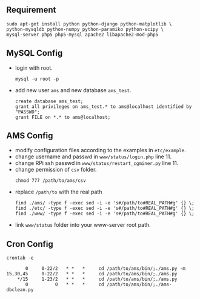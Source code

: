 Requirement
-----------
```
sudo apt-get install python python-django python-matplotlib \
python-mysqldb python-numpy python-paramiko python-scipy \
mysql-server php5 php5-mysql apache2 libapache2-mod-php5
```

MySQL Config
------------
* login with root.
    ```
    mysql -u root -p
    ```
* add new user `ams` and new database `ams_test`.

    ```
    create database ams_test;
    grant all privileges on ams_test.* to ams@localhost identified by "PASSWD";
    grant FILE on *.* to ams@localhost;
    ```

AMS Config
----------
* modify configuration files according to the examples in `etc/example`.
* change username and passwd in `www/status/login.php` line 11.
* change RPi ssh passwd in `www/status/restart_cgminer.py` line 11.
* change permission of `csv` folder.
    ```
    chmod 777 /path/to/ams/csv
    ```
* replace `/path/to` with the real path
    ```
    find ./ams/ -type f -exec sed -i -e 's#/path/to#REAL_PATH#g' {} \;
    find ./etc/ -type f -exec sed -i -e 's#/path/to#REAL_PATH#g' {} \;
    find ./www/ -type f -exec sed -i -e 's#/path/to#REAL_PATH#g' {} \;
    ```
*  link `www/status` folder into your www-server root path.

Cron Config
-----------
```
crontab -e
```
```
       0     0-22/2   * *   *     cd /path/to/ams/bin/;./ams.py -m
15,30,45     0-22/2   * *   *     cd /path/to/ams/bin/;./ams.py
    */15     1-23/2   * *   *     cd /path/to/ams/bin/;./ams.py
       0          0   * *   *     cd /path/to/ams/bin/;./ams-dbclean.py
```
